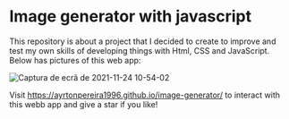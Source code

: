 # Image generator with javascript

This repository is about a project that I decided to create to improve and test my own skills of developing things with Html, CSS and JavaScript.
Below has pictures of this web app:

![Captura de ecrã de 2021-11-24 10-54-02](https://user-images.githubusercontent.com/40174805/143205950-381a252e-967c-4849-8f30-2924562083d9.png)

Visit https://ayrtonpereira1996.github.io/image-generator/ to interact with this webb app and give a star if you like!
